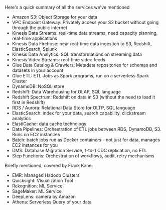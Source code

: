 Here's a quick summary of all the services we've mentioned
- Amazon S3: Object Storage for your data
- VPC Endpoint Gateway: Privately access your S3 bucket without going through the public internet
- Kinesis Data Streams: real-time data streams, need capacity planning, real-time applications
- Kinesis Data Firehose: near real-time data ingestion to S3, Redshift, ElasticSearch, Splunk
- Kinesis Data Analytics: SQL transformations on streaming data
- Kinesis Video Streams: real-time video feeds
- Glue Data Catalog & Crawlers: Metadata repositories for schemas and datasets in your account
- Glue ETL: ETL Jobs as Spark programs, run on a serverless Spark Cluster
- DynamoDB: NoSQL store
- Redshift: Data Warehousing for OLAP, SQL language
- Redshift Spectrum: Redshift on data in S3 (without the need to load it first in Redshift)
- RDS / Aurora: Relational Data Store for OLTP, SQL language
- ElasticSearch: index for your data, search capability, clickstream analytics
- ElastiCache: data cache technology
- Data Pipelines: Orchestration of ETL jobs between RDS, DynamoDB, S3. Runs on EC2 instances
- Batch: batch jobs run as Docker containers - not just for data, manages EC2 instances for you
- DMS: Database Migration Service, 1-to-1 CDC replication, no ETL
- Step Functions: Orchestration of workflows, audit, retry mechanisms

Briefly mentioned, covered by Frank Kane:
- EMR: Managed Hadoop Clusters
- Quicksight: Visualization Tool
- Rekognition: ML Service
- SageMaker: ML Service
- DeepLens: camera by Amazon
- Athena: Serverless Query of your data